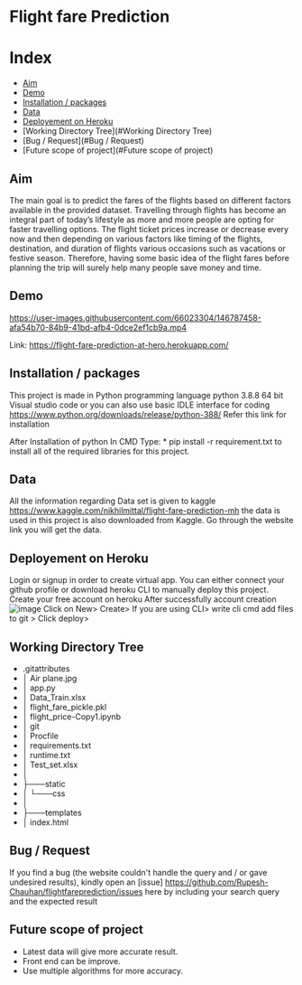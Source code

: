 # Flight fare Prediction


# Index
* [Aim](#aim)
* [Demo](#demo)
* [Installation / packages](#Installation--/--packages)
* [Data](#data)
* [Deployement on Heroku](#Deployement-on-Heroku)
* [Working Directory Tree](#Working Directory Tree)
* [Bug / Request](#Bug / Request)
* [Future scope of project](#Future scope of project)

 ## Aim 
  The main goal is to predict the fares of the flights based on different factors available in the provided dataset.
  Travelling through flights has become an integral part of today’s lifestyle as more and
  more people are opting for faster travelling options. The flight ticket prices increase or
  decrease every now and then depending on various factors like timing of the flights,
  destination, and duration of flights various occasions such as vacations or festive
  season. Therefore, having some basic idea of the flight fares before planning the trip will
  surely help many people save money and time.

## Demo


https://user-images.githubusercontent.com/66023304/146787458-afa54b70-84b9-41bd-afb4-0dce2ef1cb9a.mp4



Link: https://flight-fare-prediction-at-hero.herokuapp.com/ 

## Installation / packages
  This project is made in Python programming language python 3.8.8 64 bit Visual studio code or 
  you can also use basic IDLE interface for coding https://www.python.org/downloads/release/python-388/ Refer this link for installation

  After Installation of python 
  In CMD Type: * pip install -r requirement.txt to install all of the required libraries for this project.


## Data
  All the information regarding Data set is given to kaggle https://www.kaggle.com/nikhilmittal/flight-fare-prediction-mh 
  the data is used in this project is also downloaded from Kaggle.
  Go through the website link you will get the data.

## Deployement on Heroku
  Login or signup in order to create virtual app. You can either connect your github profile or 
  download heroku CLI  to manually deploy this project.
  Create your free account on heroku After successfully account creation 
![image](https://user-images.githubusercontent.com/66023304/145231482-63227ff7-5ff4-4dd1-b747-db145bd1fc36.png) 
  Click on New> Create> If you are using CLI> write cli cmd add files to git > Click deploy>


## Working Directory Tree
* .gitattributes
* │   Air plane.jpg
* │   app.py
* │   Data_Train.xlsx
* │   flight_fare_pickle.pkl
* │   flight_price-Copy1.ipynb
* │   git
* │   Procfile
* │   requirements.txt
* │   runtime.txt
* │   Test_set.xlsx
* │
* ├───static
* │   └───css
* │
* ├───templates
* │       index.html

## Bug / Request
If you find a bug (the website couldn't handle the query and / or gave undesired results), kindly open an [issue]
https://github.com/Rupesh-Chauhan/flightfareprediction/issues here by including your search query and the expected result

## Future scope of project
* Latest data will give more accurate result.
* Front end can be improve.
* Use multiple algorithms for more accuracy.
